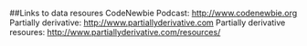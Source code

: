 ##Links to data resoures
CodeNewbie Podcast: http://www.codenewbie.org
Partially derivative: http://www.partiallyderivative.com
Partially derivative resoures: http://www.partiallyderivative.com/resources/

